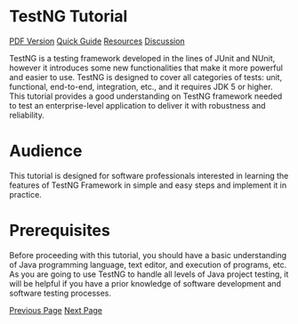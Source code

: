 # TestNG Tutorial
[PDF Version](../testng/testng_pdf_version.md)
[Quick Guide](../testng/testng_quick_guide.md)
[Resources](../testng/testng_useful_resources.md)
[Discussion](../testng/testng_discussion.md)

TestNG is a testing framework developed in the lines of JUnit and NUnit, however it introduces some new functionalities that make it more powerful and easier to use. TestNG is designed to cover all categories of tests: unit, functional, end-to-end, integration, etc., and it requires JDK 5 or higher. This tutorial provides a good understanding on TestNG framework needed to test an enterprise-level application to deliver it with robustness and reliability.

# Audience
This tutorial is designed for software professionals interested in learning the features of TestNG Framework in simple and easy steps and implement it in practice.

# Prerequisites
Before proceeding with this tutorial, you should have a basic understanding of Java programming language, text editor, and execution of programs, etc. As you are going to use TestNG to handle all levels of Java project testing, it will be helpful if you have a prior knowledge of software development and software testing processes.


[Previous Page](../testng/index.md) [Next Page](../testng/testng_overview.md) 
